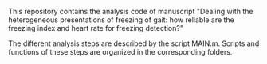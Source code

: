 This repository contains the analysis code of manuscript "Dealing with the heterogeneous presentations of freezing of gait: how reliable are the freezing index and heart rate for freezing detection?"

The different analysis steps are described by the script MAIN.m. Scripts and functions of these steps are organized in the corresponding folders.